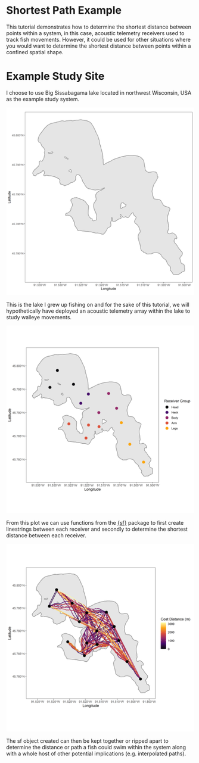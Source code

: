 
# Shortest Path Example

This tutorial demonstrates how to determine the shortest distance between 
points within a system, in this case, acoustic telemetry receivers used to 
track fish movements. However, it could be used for other situations where
you would want to determine the shortest distance between points within a confined
spatial shape. 


# Example Study Site 
I choose to use Big Sissabagama lake located in northwest Wisconsin, USA as the 
example study system.

![](./Plots/big_sissabagama_lake.png)

This is the lake I grew up fishing on and for the sake of this tutorial, 
we will hypothetically have deployed 
an acoustic telemetry array within the lake to study walleye movements. 

![](./Plots/big_sissabagama_lake_receivers.png)

From this plot we can use functions from the [{sf}](https://r-spatial.github.io/sf/)
package to first create linestrings between each receiver and 
secondly to determine the shortest distance between each receiver. 


![](./Plots/big_sissabagama_lake_cost_dist.png)

The sf object created can then be kept together or ripped apart 
to determine the distance or path a fish could swim within the system along with
a whole host of other potential implications (e.g. interpolated paths).
